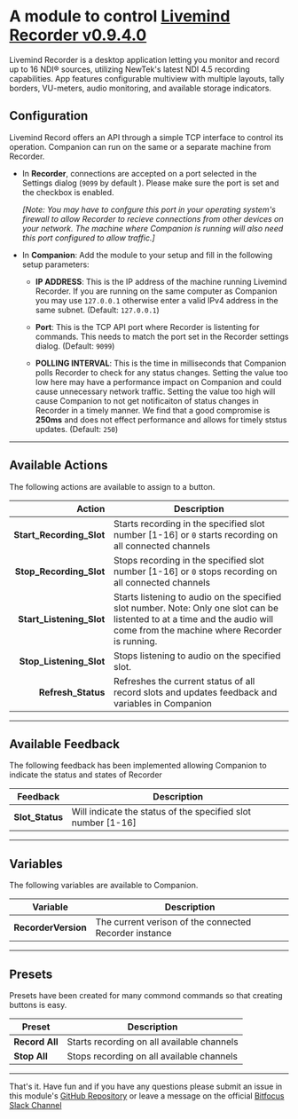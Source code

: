 # A module to control [Livemind Recorder v0.9.4.0](https://livemind.tv/recorder)

Livemind Recorder is a desktop application letting you monitor and record up to 16 NDI® sources, utilizing NewTek's latest NDI 4.5 recording capabilities. App features configurable multiview with multiple layouts, tally borders, VU-meters, audio monitoring, and available storage indicators.

## Configuration

Livemind Record offers an API through a simple TCP interface to control its operation. Companion can run on the same or a separate machine from Recorder.

- In **Recorder**, connections are accepted on a port selected in the Settings dialog (`9099` by default ). Please make sure the port is set and the checkbox is enabled. 
  
  _[Note: You may have to confgure this port in your operating system's firewall to allow Recorder to recieve connections from other devices on your network. The machine where Companion is running will also need this port configured to allow traffic.]_
- In **Companion**: Add the module to your setup and fill in the following setup parameters:

  - **IP ADDRESS**: This is the IP address of the machine running Livemind Recorder. If you are running on the same computer as Companion you may use `127.0.0.1` otherwise enter a valid IPv4 address in the same subnet. (Default: `127.0.0.1`)
  
  - **Port**: This is the TCP API port where Recorder is listenting for commands. This needs to match the port set in the Recorder settings dialog. (Default: `9099`)

  - **POLLING INTERVAL**: This is the time in milliseconds that Companion polls Recorder to check for any status changes. Setting the value too low here may have a performance impact on Companion and could cause unnecessary network traffic. Setting the value too high will cause Companion to not get notificaiton of status changes in Recorder in a timely manner. We find that a good compromise is **250ms** and does not effect performance and allows for timely ststus updates. (Default: `250`)

---
## Available Actions

The following actions are available to assign to a button.

Action                        | Description                  
----------------------------: | ---------------------------- 
**Start_Recording_Slot**      | Starts recording in the specified slot number [1-16] or `0` starts recording on all connected channels 
**Stop_Recording_Slot**      | Stops recording in the specified slot number [1-16] or `0` stops recording on all connected channels
**Start_Listening_Slot**     | Starts listening to audio on the specified slot number. Note: Only one slot can be listented to at a time and the audio will come from the machine where Recorder is running. 
**Stop_Listening_Slot**      | Stops listening to audio on the specified slot. 
**Refresh_Status**           | Refreshes the current status of all record slots and updates feedback and variables in Companion 


---
## Available Feedback

The following feedback has been implemented allowing Companion to indicate the status and states of Recorder

Feedback          | Description                        
----------------- | ---------------------------------- 
 **Slot_Status**  | Will indicate the status of the specified slot number [1-16]  

---
## Variables

The following variables are available to Companion.

Variable                | Description 
----------------------- | ----------------------------------- 
**RecorderVersion**     | The current verison of the connected Recorder instance       

---
## Presets

Presets have been created for many commond commands so that creating buttons is easy.

Preset          | Description                                
--------------- | -------------------------------------------
**Record All**  | Starts recording on all available channels 
**Stop All**    | Stops recording on all available channels  

---

That's it. Have fun and if you have any questions please submit an issue in this module's [GitHub Repository](https://github.com/bitfocus/companion-module-livemind-recorder) or leave a message on the official [Bitfocus Slack Channel](https://bitfocusio.slack.com/archives/CFG7HAN5N)

